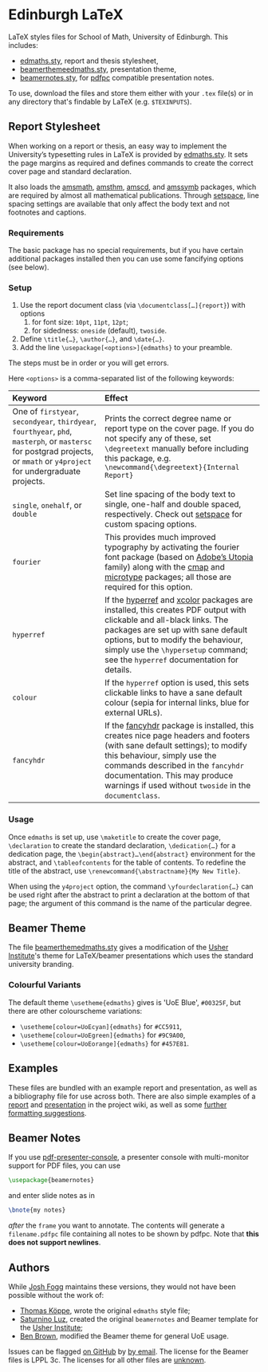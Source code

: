 # Edinburgh LaTeX

LaTeX styles files for School of Math, University of Edinburgh. This includes:

- [edmaths.sty](#Report-Stylesheet), report and thesis stylesheet,
- [beamerthemeedmaths.sty](#Beamer-Theme), presentation theme,
- [beamernotes.sty](#Beamer-Notes), for [pdfpc](https://pdfpc.github.io/) compatible presentation notes.

To use, download the files and store them either with your `.tex` file(s) or in any directory that's findable by LaTeX (e.g. `$TEXINPUTS`).

## Report Stylesheet

When working on a report or thesis, an easy way to implement the University’s typesetting rules in LaTeX is provided by [edmaths.sty](https://github.com/Foggalong/edinburgh-math-latex/blob/master/edmaths.sty). It sets the page margins as required and defines commands to create the correct cover page and standard declaration.

It also loads the [amsmath](https://www.ctan.org/pkg/amsmath), [amsthm](https://www.ctan.org/pkg/amsthm), [amscd](https://www.ctan.org/pkg/amscd), and [amssymb](https://ctan.org/pkg/amsfonts) packages, which are required by almost all mathematical publications. Through [setspace](https://www.ctan.org/pkg/setspace), line spacing settings are available that only affect the body text and not footnotes and captions.

### Requirements

The basic package has no special requirements, but if you have certain additional packages installed then you can use some fancifying options (see below).

### Setup

1. Use the report document class (via `\documentclass[…]{report}`) with options
    1. for font size: `10pt`, `11pt`, `12pt`;
    2. for sidedness: `oneside` (default), `twoside`.
2. Define `\title{…}`, `\author{…}`, and `\date{…}`.
3. Add the line `\usepackage[<options>]{edmaths}` to your preamble.

The steps must be in order or you will get errors.

Here `<options>` is a comma-separated list of the following keywords:

| Keyword | Effect |
| :------ | :----- |  
| One of `firstyear`, `secondyear`, `thirdyear`, `fourthyear`, `phd`, `masterph`, or `mastersc` for postgrad projects, or `mmath` or `y4project` for undergraduate projects. | Prints the correct degree name or report type on the cover page. If you do not specify any of these, set `\degreetext` manually before including this package, e.g. `\newcommand{\degreetext}{Internal Report}` |
| `single`, `onehalf`, or `double` | Set line spacing of the body text to single, one-half and double spaced, respectively. Check out [setspace](https://www.ctan.org/pkg/setspace) for custom spacing options. |
| `fourier` | This provides much improved typography by activating the fourier font package (based on [Adobe’s Utopia](https://fonts.adobe.com/fonts/utopia) family) along with the [cmap](https://www.ctan.org/pkg/cmap) and [microtype](https://www.ctan.org/pkg/microtype) packages; all those are required for this option. |
| `hyperref` | If the [hyperref](https://www.ctan.org/pkg/hyperref) and [xcolor](https://www.ctan.org/pkg/xcolor) packages are installed, this creates PDF output with clickable and all-black links. The packages are set up with sane default options, but to modify the behaviour, simply use the `\hypersetup` command; see the `hyperref` documentation for details. |
| `colour` | If the `hyperref` option is used, this sets clickable links to have a sane default colour (sepia for internal links, blue for external URLs). |
| `fancyhdr` | If the [fancyhdr](https://www.ctan.org/pkg/fancyhdr) package is installed, this creates nice page headers and footers (with sane default settings); to modify this behaviour, simply use the commands described in the `fancyhdr` documentation. This may produce warnings if used without `twoside` in the `documentclass`.

### Usage

Once `edmaths` is set up, use `\maketitle` to create the cover page, `\declaration` to create the standard declaration, `\dedication{…}` for a dedication page, the `\begin{abstract}…\end{abstract}` environment for the abstract, and `\tableofcontents` for the table of contents. To redefine the title of the abstract, use `\renewcommand{\abstractname}{My New Title}`.

When using the `y4project` option, the command `\yfourdeclaration{…}` can be used right after the abstract to print a declaration at the bottom of that page; the argument of this command is the name of the particular degree.

## Beamer Theme  

The file [beamerthemedmaths.sty](https://github.com/Foggalong/edinburgh-math-latex/blob/master/beamerthemeedmaths.sty) gives a modification of the [Usher Institute](https://www.ed.ac.uk/usher)'s theme for LaTeX/beamer presentations which uses the standard university branding.

### Colourful Variants

The default theme `\usetheme{edmaths}` gives is 'UoE Blue', `#00325F`, but there are other colourscheme variations:

- `\usetheme[colour=UoEcyan]{edmaths}` for `#CC5911`,
- `\usetheme[colour=UoEgreen]{edmaths}` for `#9C9A00`,
- `\usetheme[colour=UoEorange]{edmaths}` for `#457E81`.

## Examples

These files are bundled with an example report and presentation, as well as a bibliography file for use across both. There are also simple examples of a [report](https://github.com/Foggalong/edinburgh-math-latex/wiki/Example-Report) and [presentation](https://github.com/Foggalong/edinburgh-math-latex/wiki/Example-Presentation) in the project wiki, as well as some [further formatting suggestions](https://github.com/Foggalong/edinburgh-math-latex/wiki/Further-Suggestions).

## Beamer Notes

If you use [pdf-presenter-console](https://pdfpc.github.io/), a
presenter console with multi-monitor support for PDF files, you can use

```latex
\usepackage{beamernotes}
```

and enter slide notes as in

```latex
\bnote{my notes}
```

_after_ the `frame` you want to annotate. The contents will generate a `filename.pdfpc` file containing
all notes to be shown by pdfpc. Note that **this does not support newlines**.

## Authors

While [Josh Fogg](https://github.com/Foggalong) maintains these versions, they would not have been possible without the work of:

- [Thomas Köppe](https://github.com/tkoeppe), wrote the original `edmaths` style file;
- [Saturnino Luz](https://www.ed.ac.uk/profile/saturnino-luz), created the original `beamernotes` and Beamer template for the [Usher Institute](https://www.ed.ac.uk/usher);
- [Ben Brown](https://github.com/bencwbrown), modified the Beamer theme for general UoE usage.

Issues can be flagged [on GitHub](https://github.com/Foggalong/edinburgh-math-latex/issues) by [by email](mailto:j.fogg@ed.ac.uk). The license for the Beamer files is LPPL 3c. The licenses for all other files are [unknown](https://github.com/Foggalong/edinburgh-math-latex/issues/1).
